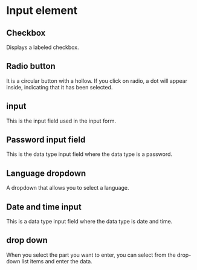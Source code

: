 # Input element

## Checkbox

Displays a labeled checkbox.

## Radio button

It is a circular button with a hollow. If you click on radio, a dot will appear inside, indicating that it has been selected.

## input

This is the input field used in the input form.

## Password input field

This is the data type input field where the data type is a password.

## Language dropdown

A dropdown that allows you to select a language.

## Date and time input

This is a data type input field where the data type is date and time.

## drop down

When you select the part you want to enter, you can select from the drop-down list items and enter the data.

## 
